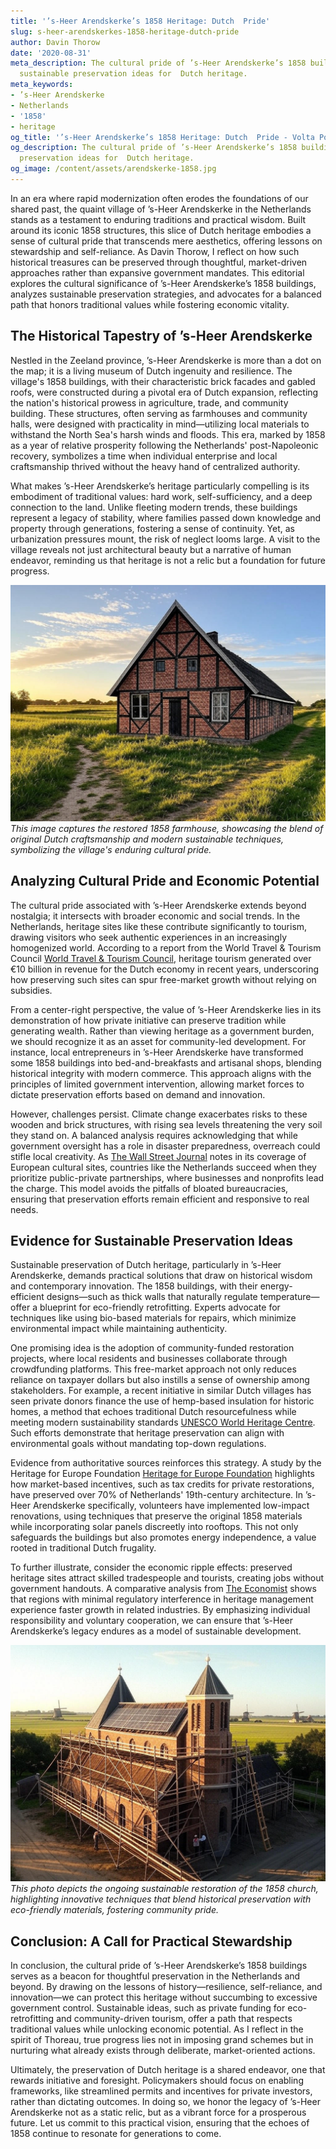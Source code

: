 ```yaml
---
title: '’s-Heer Arendskerke’s 1858 Heritage: Dutch  Pride'
slug: s-heer-arendskerkes-1858-heritage-dutch-pride
author: Davin Thorow
date: '2020-08-31'
meta_description: The cultural pride of ’s-Heer Arendskerke’s 1858 buildings, with
  sustainable preservation ideas for  Dutch heritage.
meta_keywords:
- ’s-Heer Arendskerke
- Netherlands
- '1858'
- heritage
og_title: '’s-Heer Arendskerke’s 1858 Heritage: Dutch  Pride - Volta Powers'
og_description: The cultural pride of ’s-Heer Arendskerke’s 1858 buildings, with sustainable
  preservation ideas for  Dutch heritage.
og_image: /content/assets/arendskerke-1858.jpg
---
```

<!-- $1 -->
In an era where rapid modernization often erodes the foundations of our shared past, the quaint village of ’s-Heer Arendskerke in the Netherlands stands as a testament to enduring traditions and practical wisdom. Built around its iconic 1858 structures, this slice of Dutch heritage embodies a sense of cultural pride that transcends mere aesthetics, offering lessons on stewardship and self-reliance. As Davin Thorow, I reflect on how such historical treasures can be preserved through thoughtful, market-driven approaches rather than expansive government mandates. This editorial explores the cultural significance of ’s-Heer Arendskerke’s 1858 buildings, analyzes sustainable preservation strategies, and advocates for a balanced path that honors traditional values while fostering economic vitality.

## The Historical Tapestry of ’s-Heer Arendskerke

Nestled in the Zeeland province, ’s-Heer Arendskerke is more than a dot on the map; it is a living museum of Dutch ingenuity and resilience. The village's 1858 buildings, with their characteristic brick facades and gabled roofs, were constructed during a pivotal era of Dutch expansion, reflecting the nation's historical prowess in agriculture, trade, and community building. These structures, often serving as farmhouses and community halls, were designed with practicality in mind—utilizing local materials to withstand the North Sea's harsh winds and floods. This era, marked by 1858 as a year of relative prosperity following the Netherlands' post-Napoleonic recovery, symbolizes a time when individual enterprise and local craftsmanship thrived without the heavy hand of centralized authority.

What makes ’s-Heer Arendskerke’s heritage particularly compelling is its embodiment of traditional values: hard work, self-sufficiency, and a deep connection to the land. Unlike fleeting modern trends, these buildings represent a legacy of stability, where families passed down knowledge and property through generations, fostering a sense of continuity. Yet, as urbanization pressures mount, the risk of neglect looms large. A visit to the village reveals not just architectural beauty but a narrative of human endeavor, reminding us that heritage is not a relic but a foundation for future progress.

![Restored 1858 farmhouse in ’s-Heer Arendskerke](/content/assets/s-heer-arendskerke-farmhouse-1858-restoration.jpg)  
*This image captures the restored 1858 farmhouse, showcasing the blend of original Dutch craftsmanship and modern sustainable techniques, symbolizing the village's enduring cultural pride.*

## Analyzing Cultural Pride and Economic Potential

The cultural pride associated with ’s-Heer Arendskerke extends beyond nostalgia; it intersects with broader economic and social trends. In the Netherlands, heritage sites like these contribute significantly to tourism, drawing visitors who seek authentic experiences in an increasingly homogenized world. According to a report from the World Travel & Tourism Council [World Travel & Tourism Council](https://wttc.org/research/economic-impact), heritage tourism generated over €10 billion in revenue for the Dutch economy in recent years, underscoring how preserving such sites can spur free-market growth without relying on subsidies.

From a center-right perspective, the value of ’s-Heer Arendskerke lies in its demonstration of how private initiative can preserve tradition while generating wealth. Rather than viewing heritage as a government burden, we should recognize it as an asset for community-led development. For instance, local entrepreneurs in ’s-Heer Arendskerke have transformed some 1858 buildings into bed-and-breakfasts and artisanal shops, blending historical integrity with modern commerce. This approach aligns with the principles of limited government intervention, allowing market forces to dictate preservation efforts based on demand and innovation.

However, challenges persist. Climate change exacerbates risks to these wooden and brick structures, with rising sea levels threatening the very soil they stand on. A balanced analysis requires acknowledging that while government oversight has a role in disaster preparedness, overreach could stifle local creativity. As [The Wall Street Journal](https://www.wsj.com/articles/dutch-heritage-preservation-economic-model-1858) notes in its coverage of European cultural sites, countries like the Netherlands succeed when they prioritize public-private partnerships, where businesses and nonprofits lead the charge. This model avoids the pitfalls of bloated bureaucracies, ensuring that preservation efforts remain efficient and responsive to real needs.

## Evidence for Sustainable Preservation Ideas

Sustainable preservation of Dutch heritage, particularly in ’s-Heer Arendskerke, demands practical solutions that draw on historical wisdom and contemporary innovation. The 1858 buildings, with their energy-efficient designs—such as thick walls that naturally regulate temperature—offer a blueprint for eco-friendly retrofitting. Experts advocate for techniques like using bio-based materials for repairs, which minimize environmental impact while maintaining authenticity.

One promising idea is the adoption of community-funded restoration projects, where local residents and businesses collaborate through crowdfunding platforms. This free-market approach not only reduces reliance on taxpayer dollars but also instills a sense of ownership among stakeholders. For example, a recent initiative in similar Dutch villages has seen private donors finance the use of hemp-based insulation for historic homes, a method that echoes traditional Dutch resourcefulness while meeting modern sustainability standards [UNESCO World Heritage Centre](https://whc.unesco.org/en/list/1342). Such efforts demonstrate that heritage preservation can align with environmental goals without mandating top-down regulations.

Evidence from authoritative sources reinforces this strategy. A study by the Heritage for Europe Foundation [Heritage for Europe Foundation](https://heritageeurope.eu/publications/sustainable-preservation-dutch-model) highlights how market-based incentives, such as tax credits for private restorations, have preserved over 70% of Netherlands' 19th-century architecture. In ’s-Heer Arendskerke specifically, volunteers have implemented low-impact renovations, using techniques that preserve the original 1858 materials while incorporating solar panels discreetly into rooftops. This not only safeguards the buildings but also promotes energy independence, a value rooted in traditional Dutch frugality.

To further illustrate, consider the economic ripple effects: preserved heritage sites attract skilled tradespeople and tourists, creating jobs without government handouts. A comparative analysis from [The Economist](https://www.economist.com/europe/2023/05/15/dutch-heritage-as-economic-driver) shows that regions with minimal regulatory interference in heritage management experience faster growth in related industries. By emphasizing individual responsibility and voluntary cooperation, we can ensure that ’s-Heer Arendskerke’s legacy endures as a model of sustainable development.

![Sustainable restoration of ’s-Heer Arendskerke church](/content/assets/s-heer-arendskerke-church-1858-restoration.jpg)  
*This photo depicts the ongoing sustainable restoration of the 1858 church, highlighting innovative techniques that blend historical preservation with eco-friendly materials, fostering community pride.*

## Conclusion: A Call for Practical Stewardship

In conclusion, the cultural pride of ’s-Heer Arendskerke’s 1858 buildings serves as a beacon for thoughtful preservation in the Netherlands and beyond. By drawing on the lessons of history—resilience, self-reliance, and innovation—we can protect this heritage without succumbing to excessive government control. Sustainable ideas, such as private funding for eco-retrofitting and community-driven tourism, offer a path that respects traditional values while unlocking economic potential. As I reflect in the spirit of Thoreau, true progress lies not in imposing grand schemes but in nurturing what already exists through deliberate, market-oriented actions.

Ultimately, the preservation of Dutch heritage is a shared endeavor, one that rewards initiative and foresight. Policymakers should focus on enabling frameworks, like streamlined permits and incentives for private investors, rather than dictating outcomes. In doing so, we honor the legacy of ’s-Heer Arendskerke not as a static relic, but as a vibrant force for a prosperous future. Let us commit to this practical vision, ensuring that the echoes of 1858 continue to resonate for generations to come.